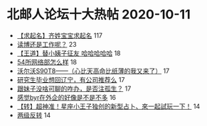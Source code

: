 # 北邮人论坛十大热帖 2020-10-11

- [【求起名】齐姓宝宝求起名](https://bbs.byr.cn/article/Talking/6231606) 117
- [读博还是工作呢？](https://bbs.byr.cn/article/StudyShare/198691) 23
- [【王道】替小姨子征友 哈哈哈哈哈](https://bbs.byr.cn/article/Friends/1973355) 18
- [54所网络部怎么样](https://bbs.byr.cn/article/Hebei/249055) 18
- [沃尔沃S90T8——（心比天高命比纸薄的我又来了）](https://bbs.byr.cn/article/AutoMotor/128525) 17
- [研究生毕业想回辽宁，有公司推荐么](https://bbs.byr.cn/article/Job/2104570) 17
- [跟妹子没啥可聊的咋办，是否注孤生？](https://bbs.byr.cn/article/Feeling/3155891) 17
- [感觉byr在外企的好像是不是不多](https://bbs.byr.cn/article/WorkLife/1154291) 16
- [【转】超神准！星座小王子独创的新型占卜、來一起試玩一下！](https://bbs.byr.cn/article/Constellations/326533) 14
- [两级反转](https://bbs.byr.cn/article/Picture/3267597) 14


